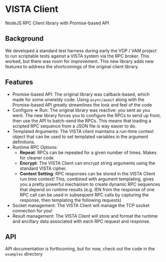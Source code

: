 # VISTA Client
NodeJS RPC Client library with Promise-based API

## Background
We developed a standard test harness during early the VDP / VAM project to run scriptable tests against a VISTA system via the RPC broker.
This worked, but there was room for improvement. This new library adds new features to address the shortcomings of the original client library.

## Features
* Promise-based API: The original library was callback-based, which made for some unwieldy code. Using `async/await` along with the 
Promise-based API greatly streamlines the look and feel of the code
* Configure => Run: The original library was reactive: you sent as you went. The new library forces you to configure the RPCs to send up front,
then use the API to batch-send the RPCs. This means that loading a scripted RPC sequence from a JSON file is way easier to do.
* Templated Arguments: The VISTA client maintains a run-time context object that can be used to set templated variables in the 
argument definitions. 
* Runtime RPC Options:
   - **Repeat**: RPCs can be repeated for a given number of times. Makes for cleaner code
   - **Encrypt**: The VISTA Client can encrypt string arguments using the standard VISTA cipher.
   - **Context Setting**: RPC responses can be stored in the VISTA Client run time context! This, combined with argument templating, gives
   you a pretty powerful mechanism to create dynamic RPC sequences that depend on runtime results (e.g. IEN from the response of one
   RPC call can be used in subsequent RPC calls by capturing the response, then templating the following requests)
* Socket management: The VISTA Client will manage the TCP socket connection for you!
* Result management: The VISTA Client will store and format the runtime and ancillary data associated with each RPC request and response.

## API
API documentation is forthcoming, but for now, check out the code in the `examples` directory
